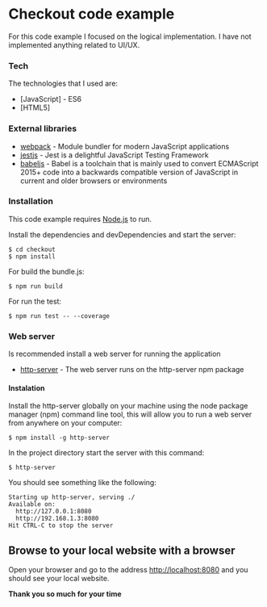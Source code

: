 # Checkout code example

For this code example I focused on the logical implementation. I have not implemented anything related to UI/UX.

### Tech

The technologies that I used are:

- [JavaScript] - ES6
- [HTML5]

### External libraries

- [webpack](https://webpack.js.org/) - Module bundler for modern JavaScript applications
- [jestjs](https://jestjs.io/) - Jest is a delightful JavaScript Testing Framework
- [babeljs](https://babeljs.io/) - Babel is a toolchain that is mainly used to convert ECMAScript 2015+ code into a backwards compatible version of JavaScript in current and older browsers or environments

### Installation

This code example requires [Node.js](https://nodejs.org/) to run.

Install the dependencies and devDependencies and start the server:

```
$ cd checkout
$ npm install
```

For build the bundle.js:

```
$ npm run build
```

For run the test:

```
$ npm run test -- --coverage
```

### Web server

Is recommended install a web server for running the application

- [http-server](http://jasonwatmore.com/post/2016/06/22/nodejs-setup-simple-http-server-local-web-server) - The web server runs on the http-server npm package

#### Instalation

Install the http-server globally on your machine using the node package manager (npm) command line tool, this will allow you to run a web server from anywhere on your computer:

```
$ npm install -g http-server
```

In the project directory start the server with this command:

```
$ http-server
```

You should see something like the following:

```
Starting up http-server, serving ./
Available on:
  http://127.0.0.1:8080
  http://192.168.1.3:8080
Hit CTRL-C to stop the server
```

## Browse to your local website with a browser

Open your browser and go to the address [http://localhost:8080](http://localhost:8080) and you should see your local website.

**Thank you so much for your time**
